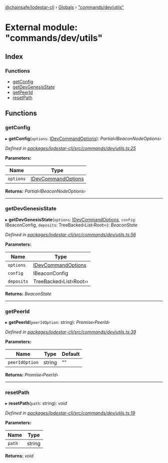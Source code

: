 [@chainsafe/lodestar-cli](../README.md) › [Globals](../globals.md) › ["commands/dev/utils"](_commands_dev_utils_.md)

# External module: "commands/dev/utils"

## Index

### Functions

* [getConfig](_commands_dev_utils_.md#getconfig)
* [getDevGenesisState](_commands_dev_utils_.md#getdevgenesisstate)
* [getPeerId](_commands_dev_utils_.md#getpeerid)
* [resetPath](_commands_dev_utils_.md#resetpath)

## Functions

###  getConfig

▸ **getConfig**(`options`: [IDevCommandOptions](../interfaces/_commands_dev_command_.idevcommandoptions.md)): *Partial‹IBeaconNodeOptions›*

*Defined in [packages/lodestar-cli/src/commands/dev/utils.ts:25](https://github.com/ChainSafe/lodestar/blob/9eb50dc78/packages/lodestar-cli/src/commands/dev/utils.ts#L25)*

**Parameters:**

Name | Type |
------ | ------ |
`options` | [IDevCommandOptions](../interfaces/_commands_dev_command_.idevcommandoptions.md) |

**Returns:** *Partial‹IBeaconNodeOptions›*

___

###  getDevGenesisState

▸ **getDevGenesisState**(`options`: [IDevCommandOptions](../interfaces/_commands_dev_command_.idevcommandoptions.md), `config`: IBeaconConfig, `deposits`: TreeBacked‹List‹Root››): *BeaconState*

*Defined in [packages/lodestar-cli/src/commands/dev/utils.ts:56](https://github.com/ChainSafe/lodestar/blob/9eb50dc78/packages/lodestar-cli/src/commands/dev/utils.ts#L56)*

**Parameters:**

Name | Type |
------ | ------ |
`options` | [IDevCommandOptions](../interfaces/_commands_dev_command_.idevcommandoptions.md) |
`config` | IBeaconConfig |
`deposits` | TreeBacked‹List‹Root›› |

**Returns:** *BeaconState*

___

###  getPeerId

▸ **getPeerId**(`peerIdOption`: string): *Promise‹PeerId›*

*Defined in [packages/lodestar-cli/src/commands/dev/utils.ts:39](https://github.com/ChainSafe/lodestar/blob/9eb50dc78/packages/lodestar-cli/src/commands/dev/utils.ts#L39)*

**Parameters:**

Name | Type | Default |
------ | ------ | ------ |
`peerIdOption` | string | "" |

**Returns:** *Promise‹PeerId›*

___

###  resetPath

▸ **resetPath**(`path`: string): *void*

*Defined in [packages/lodestar-cli/src/commands/dev/utils.ts:19](https://github.com/ChainSafe/lodestar/blob/9eb50dc78/packages/lodestar-cli/src/commands/dev/utils.ts#L19)*

**Parameters:**

Name | Type |
------ | ------ |
`path` | string |

**Returns:** *void*
